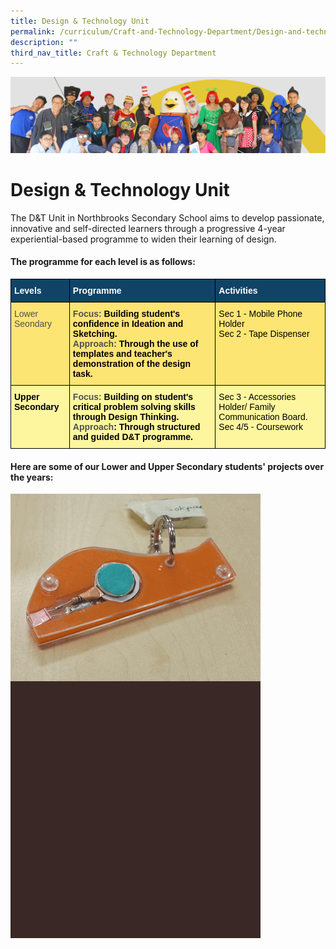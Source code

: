 ```yaml
---
title: Design & Technology Unit
permalink: /curriculum/Craft-and-Technology-Department/Design-and-technology-unit/
description: ""
third_nav_title: Craft & Technology Department
---
```

![](/images/curriculum.jpg)

Design & Technology Unit
========================

The D&T Unit in Northbrooks Secondary School aims to develop passionate, innovative and self-directed learners through a progressive 4-year experiential-based programme to widen their learning of design.

#### The programme for each level is as follows:
<style type="text/css">
.tg  {border-collapse:collapse;border-spacing:0;}
.tg td{border-color:black;border-style:solid;border-width:1px;font-family:Arial, sans-serif;font-size:14px;
  overflow:hidden;padding:10px 5px;word-break:normal;}
.tg th{border-color:black;border-style:solid;border-width:1px;font-family:Arial, sans-serif;font-size:14px;
  font-weight:normal;overflow:hidden;padding:10px 5px;word-break:normal;}
.tg .tg-auud{background-color:#FDF69E;color:#505050;text-align:left;vertical-align:top}
.tg .tg-1z39{background-color:#FCE573;color:#505050;font-weight:bold;text-align:left;vertical-align:top}
.tg .tg-un07{background-color:#104366;color:#FFF;font-weight:bold;text-align:left;vertical-align:top}
.tg .tg-hoi2{background-color:#FCE573;color:#505050;text-align:left;vertical-align:top}
.tg .tg-9jjg{background-color:#FDF69E;color:#505050;font-weight:bold;text-align:left;vertical-align:top}
</style>
<table class="tg">
<thead>
  <tr>
    <th class="tg-un07"><span style="color:#FFF">Levels</span></th>
    <th class="tg-un07"><span style="color:#FFF">Programme</span></th>
    <th class="tg-un07"><span style="color:#FFF"> Activities</span></th>
  </tr>
</thead>
<tbody>
  <tr>
    <td class="tg-hoi2"><span style="color:#000"> </span>Lower Seondary</td>
    <td class="tg-1z39">Focus: <span style="color:#000">Building student's confidence in Ideation and Sketching.</span><br>Approach: <span style="color:#000">Through the use of templates and teacher's demonstration of the design task.</span></td>
    <td class="tg-hoi2"><span style="color:#000">Sec 1 - Mobile Phone Holder </span><br><span style="color:#000">Sec 2 - Tape Dispenser</span><br></td>
  </tr>
  <tr>
    <td class="tg-9jjg"><span style="color:#000">Upper Secondary</span></td>
    <td class="tg-9jjg">Focus: <span style="color:#000">Building on student's critical problem solving skills through Design Thinking.</span><br>Approach<span style="color:#000">: Through structured and guided  D&amp;T programme.</span></td>
    <td class="tg-auud"><span style="color:#000">Sec 3 - Accessories Holder/ Family Communication Board.</span><br><span style="color:#000">Sec 4/5 - Coursework</span></td>
  </tr>
</tbody>
</table>

#### Here are some of our Lower and Upper Secondary students' projects over the years:
![](/images/DandT.gif)
